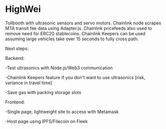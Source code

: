 # HighWei

Tollbooth with ultrasonic sensors and servo motors. Chainlink node scrapes MTA transit fee data using Adapter.js.
Chainlink pricefeeds also used to remove need for ERC20 stablecoins. Chainlink Keepers can be used assuming large vehicles take over 15 seconds to fully cross path.

Next steps: 

Backend:

-Test ultrasonics with Node.js/Web3 communication

-Chainlink Keepers feature if you don't want to use ultrasonics [risk, variance in travel time]

-Save gas with packing storage slots

Frontend: 

-Single page, lightweight site to access with Metamask

-Host page using IPFS/Filecoin on Fleek
